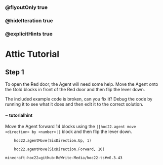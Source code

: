### @flyoutOnly true
### @hideIteration true
### @explicitHints true


# Attic Tutorial

## Step 1
To open the Red door, the Agent will need some help. Move the Agent onto the Gold blocks in front of the Red door and then flip the lever down.

The included example code is broken, can you fix it? Debug the code by running it to see what it does and then edit it to the correct solution.

#### ~ tutorialhint 
Move the Agent forward 14 blocks using the ``||hoc22.agent move <direction> by <number>||`` block and then flip the lever down.



```ghost
    hoc22.agentMove(SixDirection.Up, 1)
```
```template
    hoc22.agentMove(SixDirection.Forward, 10)     
```
```package
minecraft-hoc22=github:ReWrite-Media/hoc22-ts#v0.3.43
```